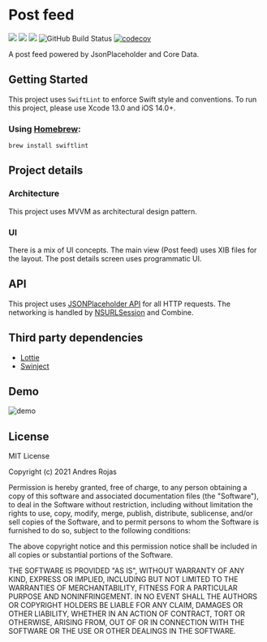 # Post feed
![](https://badges.fyi/github/latest-tag/AndresR173/post-feed)
![](https://badges.fyi/github/stars/AndresR173/post-feed)
![](https://badges.fyi/github/license/AndresR173/post-feed)
![GitHub Build Status](https://github.com/AndresR173/ShopApp/workflows/Swift/badge.svg)
[![codecov](https://codecov.io/gh/AndresR173/ShopApp/branch/main/graph/badge.svg?token=8H3F0HWP4M)](https://codecov.io/gh/AndresR173/post-feed)

A post feed powered by JsonPlaceholder and Core Data.

## Getting Started

This project uses `SwiftLint` to enforce Swift style and conventions. To run this project, please use Xcode 13.0 and iOS 14.0+.

### Using [Homebrew](http://brew.sh/):
```
brew install swiftlint
```

## Project details

### Architecture
This project uses MVVM as architectural design pattern.

### UI
There is a mix of UI concepts. The main view (Post feed) uses XIB files for the layout. The post details screen uses programmatic UI.
## API
This project uses [JSONPlaceholder API](https://jsonplaceholder.typicode.com/) for all HTTP requests.
The networking is handled by [NSURLSession](https://developer.apple.com/documentation/foundation/urlsession/processing_url_session_data_task_results_with_combine) and Combine.

## Third party dependencies

- [Lottie](https://github.com/airbnb/lottie-ios)
- [Swinject](https://github.com/Swinject/Swinject)

## Demo
![demo](https://github.com/AndresR173/post-feed/blob/main/post-feed.gif)

 License
 ----


MIT License

Copyright (c) 2021 Andres Rojas

Permission is hereby granted, free of charge, to any person obtaining a copy of this software and associated documentation files (the "Software"), to deal in the Software without restriction, including without limitation the rights to use, copy, modify, merge, publish, distribute, sublicense, and/or sell copies of the Software, and to permit persons to whom the Software is furnished to do so, subject to the following conditions: 

The above copyright notice and this permission notice shall be included in all copies or substantial portions of the Software.

THE SOFTWARE IS PROVIDED "AS IS", WITHOUT WARRANTY OF ANY KIND, EXPRESS OR IMPLIED, INCLUDING BUT NOT LIMITED TO THE WARRANTIES OF MERCHANTABILITY, FITNESS FOR A PARTICULAR PURPOSE AND NONINFRINGEMENT. IN NO EVENT SHALL THE AUTHORS OR COPYRIGHT HOLDERS BE LIABLE FOR ANY CLAIM, DAMAGES OR OTHER LIABILITY, WHETHER IN AN ACTION OF CONTRACT, TORT OR OTHERWISE, ARISING FROM, OUT OF OR IN CONNECTION WITH THE SOFTWARE OR THE USE OR OTHER DEALINGS IN THE SOFTWARE.
